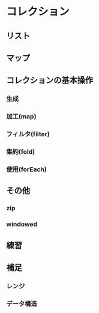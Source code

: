 # コレクション

## リスト

## マップ

## コレクションの基本操作

### 生成

### 加工(map)

### フィルタ(filter)

### 集約(fold)

### 使用(forEach)

## その他

### zip

### windowed

## 練習

## 補足

### レンジ

### データ構造